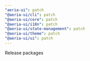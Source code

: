 ```yaml
---
"aeria-ui": patch
"@aeria-ui/cli": patch
"@aeria-ui/core": patch
"@aeria-ui/i18n": patch
"@aeria-ui/state-management": patch
"@aeria-ui/theme": patch
"@aeria-ui/ui": patch
---
```


Release packages
